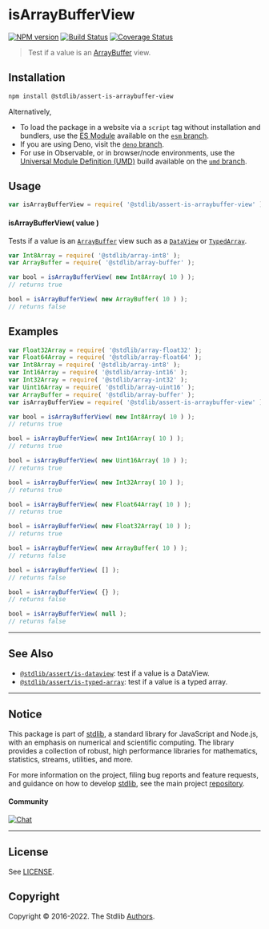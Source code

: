 <!--

@license Apache-2.0

Copyright (c) 2021 The Stdlib Authors.

Licensed under the Apache License, Version 2.0 (the "License");
you may not use this file except in compliance with the License.
You may obtain a copy of the License at

   http://www.apache.org/licenses/LICENSE-2.0

Unless required by applicable law or agreed to in writing, software
distributed under the License is distributed on an "AS IS" BASIS,
WITHOUT WARRANTIES OR CONDITIONS OF ANY KIND, either express or implied.
See the License for the specific language governing permissions and
limitations under the License.

-->

# isArrayBufferView

[![NPM version][npm-image]][npm-url] [![Build Status][test-image]][test-url] [![Coverage Status][coverage-image]][coverage-url] <!-- [![dependencies][dependencies-image]][dependencies-url] -->

> Test if a value is an [ArrayBuffer][mdn-arraybuffer] view.

<section class="installation">

## Installation

```bash
npm install @stdlib/assert-is-arraybuffer-view
```

Alternatively,

-   To load the package in a website via a `script` tag without installation and bundlers, use the [ES Module][es-module] available on the [`esm` branch][esm-url].
-   If you are using Deno, visit the [`deno` branch][deno-url].
-   For use in Observable, or in browser/node environments, use the [Universal Module Definition (UMD)][umd] build available on the [`umd` branch][umd-url].

</section>

<section class="usage">

## Usage

```javascript
var isArrayBufferView = require( '@stdlib/assert-is-arraybuffer-view' );
```

#### isArrayBufferView( value )

Tests if a value is an [`ArrayBuffer`][mdn-arraybuffer] view such as a [`DataView`][mdn-dataview] or [`TypedArray`][mdn-typed-array].

```javascript
var Int8Array = require( '@stdlib/array-int8' );
var ArrayBuffer = require( '@stdlib/array-buffer' );

var bool = isArrayBufferView( new Int8Array( 10 ) );
// returns true

bool = isArrayBufferView( new ArrayBuffer( 10 ) );
// returns false
```

</section>

<!-- /.usage -->

<section class="examples">

## Examples

<!-- eslint no-undef: "error" -->

```javascript
var Float32Array = require( '@stdlib/array-float32' );
var Float64Array = require( '@stdlib/array-float64' );
var Int8Array = require( '@stdlib/array-int8' );
var Int16Array = require( '@stdlib/array-int16' );
var Int32Array = require( '@stdlib/array-int32' );
var Uint16Array = require( '@stdlib/array-uint16' );
var ArrayBuffer = require( '@stdlib/array-buffer' );
var isArrayBufferView = require( '@stdlib/assert-is-arraybuffer-view' );

var bool = isArrayBufferView( new Int8Array( 10 ) );
// returns true

bool = isArrayBufferView( new Int16Array( 10 ) );
// returns true

bool = isArrayBufferView( new Uint16Array( 10 ) );
// returns true

bool = isArrayBufferView( new Int32Array( 10 ) );
// returns true

bool = isArrayBufferView( new Float64Array( 10 ) );
// returns true

bool = isArrayBufferView( new Float32Array( 10 ) );
// returns true

bool = isArrayBufferView( new ArrayBuffer( 10 ) );
// returns false

bool = isArrayBufferView( [] );
// returns false

bool = isArrayBufferView( {} );
// returns false

bool = isArrayBufferView( null );
// returns false
```

</section>

<!-- /.examples -->

<!-- Section for related `stdlib` packages. Do not manually edit this section, as it is automatically populated. -->

<section class="related">

* * *

## See Also

-   <span class="package-name">[`@stdlib/assert/is-dataview`][@stdlib/assert/is-dataview]</span><span class="delimiter">: </span><span class="description">test if a value is a DataView.</span>
-   <span class="package-name">[`@stdlib/assert/is-typed-array`][@stdlib/assert/is-typed-array]</span><span class="delimiter">: </span><span class="description">test if a value is a typed array.</span>

</section>

<!-- /.related -->

<!-- Section for all links. Make sure to keep an empty line after the `section` element and another before the `/section` close. -->


<section class="main-repo" >

* * *

## Notice

This package is part of [stdlib][stdlib], a standard library for JavaScript and Node.js, with an emphasis on numerical and scientific computing. The library provides a collection of robust, high performance libraries for mathematics, statistics, streams, utilities, and more.

For more information on the project, filing bug reports and feature requests, and guidance on how to develop [stdlib][stdlib], see the main project [repository][stdlib].

#### Community

[![Chat][chat-image]][chat-url]

---

## License

See [LICENSE][stdlib-license].


## Copyright

Copyright &copy; 2016-2022. The Stdlib [Authors][stdlib-authors].

</section>

<!-- /.stdlib -->

<!-- Section for all links. Make sure to keep an empty line after the `section` element and another before the `/section` close. -->

<section class="links">

[npm-image]: http://img.shields.io/npm/v/@stdlib/assert-is-arraybuffer-view.svg
[npm-url]: https://npmjs.org/package/@stdlib/assert-is-arraybuffer-view

[test-image]: https://github.com/stdlib-js/assert-is-arraybuffer-view/actions/workflows/test.yml/badge.svg
[test-url]: https://github.com/stdlib-js/assert-is-arraybuffer-view/actions/workflows/test.yml

[coverage-image]: https://img.shields.io/codecov/c/github/stdlib-js/assert-is-arraybuffer-view/main.svg
[coverage-url]: https://codecov.io/github/stdlib-js/assert-is-arraybuffer-view?branch=main

<!--

[dependencies-image]: https://img.shields.io/david/stdlib-js/assert-is-arraybuffer-view.svg
[dependencies-url]: https://david-dm.org/stdlib-js/assert-is-arraybuffer-view/main

-->

[umd]: https://github.com/umdjs/umd
[es-module]: https://developer.mozilla.org/en-US/docs/Web/JavaScript/Guide/Modules

[deno-url]: https://github.com/stdlib-js/assert-is-arraybuffer-view/tree/deno
[umd-url]: https://github.com/stdlib-js/assert-is-arraybuffer-view/tree/umd
[esm-url]: https://github.com/stdlib-js/assert-is-arraybuffer-view/tree/esm

[chat-image]: https://img.shields.io/gitter/room/stdlib-js/stdlib.svg
[chat-url]: https://gitter.im/stdlib-js/stdlib/

[stdlib]: https://github.com/stdlib-js/stdlib

[stdlib-authors]: https://github.com/stdlib-js/stdlib/graphs/contributors

[stdlib-license]: https://raw.githubusercontent.com/stdlib-js/assert-is-arraybuffer-view/main/LICENSE

[mdn-arraybuffer]: https://developer.mozilla.org/en-US/docs/Web/JavaScript/Reference/Global_Objects/ArrayBuffer

[mdn-typed-array]: https://developer.mozilla.org/en-US/docs/Web/JavaScript/Reference/Global_Objects/TypedArray

[mdn-dataview]: https://developer.mozilla.org/en-US/docs/Web/JavaScript/Reference/Global_Objects/DataView

<!-- <related-links> -->

[@stdlib/assert/is-dataview]: https://github.com/stdlib-js/assert-is-dataview

[@stdlib/assert/is-typed-array]: https://github.com/stdlib-js/assert-is-typed-array

<!-- </related-links> -->

</section>

<!-- /.links -->

